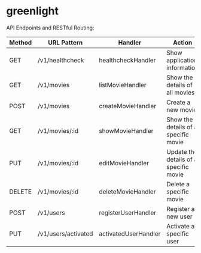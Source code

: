 # greenlight

API Endpoints and RESTful Routing:

| Method | URL Pattern      | Handler               | Action                                |
|--------|------------------|-----------------------|---------------------------------------|
| GET    | /v1/healthcheck  | healthcheckHandler    | Show application information          |
| GET    | /v1/movies       | listMovieHandler      | Show the details of all movies        |
| POST   | /v1/movies       | createMovieHandler    | Create a new movie                    |
| GET    | /v1/movies/:id   | showMovieHandler      | Show the details of a specific movie  |
| PUT    | /v1/movies/:id   | editMovieHandler      | Update the details of a specific movie |
| DELETE | /v1/movies/:id   | deleteMovieHandler    | Delete a specific movie               |
| POST   | /v1/users        | registerUserHandler   | Register a new user                   |
| PUT    | /v1/users/activated | activatedUserHandler | Activate a specific user            |